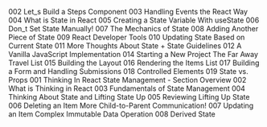002 Let_s Build a Steps Component
003 Handling Events the React Way
004 What is State in React
005 Creating a State Variable With useState
006 Don_t Set State Manually!
007 The Mechanics of State
008 Adding Another Piece of State
009 React Developer Tools
010 Updating State Based on Current State
011 More Thoughts About State + State Guidelines
012 A Vanilla JavaScript Implementation
014 Starting a New Project The Far Away Travel List
015 Building the Layout
016 Rendering the Items List
017 Building a Form and Handling Submissions
018 Controlled Elements
019 State vs. Props
001 Thinking In React State Management - Section Overview
002 What is Thinking in React
003 Fundamentals of State Management
004 Thinking About State and Lifting State Up
005 Reviewing Lifting Up State
006 Deleting an Item More Child-to-Parent Communication!
007 Updating an Item Complex Immutable Data Operation
008 Derived State